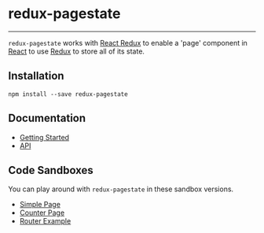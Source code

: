 # redux-pagestate
---
`redux-pagestate` works with [React Redux](https://github.com/rackt/react-redux) to enable a 'page' component in
[React](https://github.com/facebook/react) to use [Redux](https://github.com/rackt/redux) to store all of its state.

## Installation
`npm install --save redux-pagestate`

## Documentation
- [Getting Started](docs/getting-started.md)
- [API](docs/api.md)

## Code Sandboxes
You can play around with `redux-pagestate` in these sandbox versions.
- [Simple Page](https://codesandbox.io/s/82PGR57B3)
- [Counter Page](https://codesandbox.io/s/wjv0k93v1)
- [Router Example](https://codesandbox.io/s/j2rX0z0qz)
